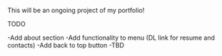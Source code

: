 This will be an ongoing project of my portfolio!

TODO

-Add about section
-Add functionality to menu (DL link for resume and contacts)
-Add back to top button
-TBD
